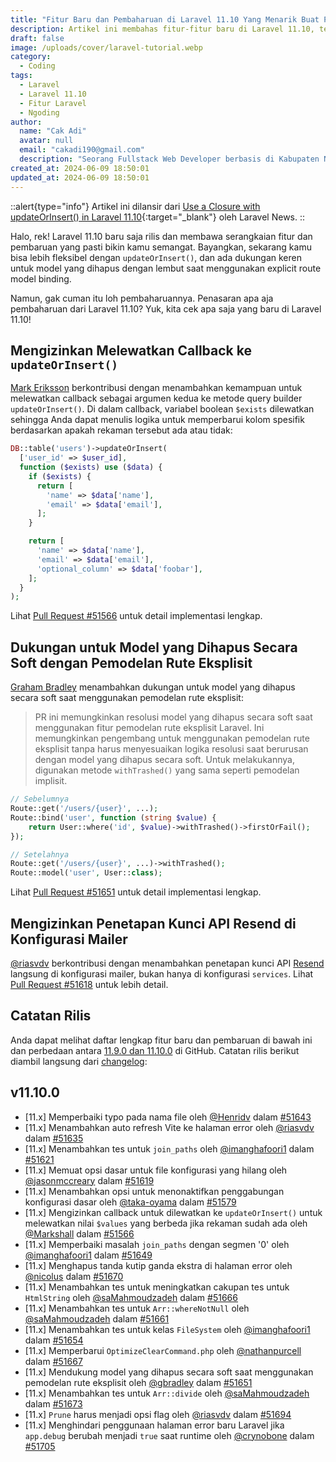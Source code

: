 ```yaml
---
title: "Fitur Baru dan Pembaharuan di Laravel 11.10 Yang Menarik Buat Pengembang"
description: Artikel ini membahas fitur-fitur baru di Laravel 11.10, termasuk kemampuan untuk mengirim callback ke updateOrInsert, dukungan untuk model yang dihapus secara lembut dengan binding model rute eksplisit, dan lainnya.
draft: false
image: /uploads/cover/laravel-tutorial.webp
category:
  - Coding
tags:
  - Laravel
  - Laravel 11.10
  - Fitur Laravel
  - Ngoding
author:
  name: "Cak Adi"
  avatar: null
  email: "cakadi190@gmail.com"
  description: "Seorang Fullstack Web Developer berbasis di Kabupaten Ngawi, dengan passion mendalam dalam desain dan teknologi. Kini, ia juga tengah mengeksplorasi ketertarikannya yang baru terhadap geografi, memperluas cakrawalanya dalam dunia yang penuh inspirasi dan inovasi."
created_at: 2024-06-09 18:50:01
updated_at: 2024-06-09 18:50:01
---
```


::alert{type="info"}
Artikel ini dilansir dari [Use a Closure with updateOrInsert() in Laravel 11.10](https://laravel-news.com/laravel-11-10-0){:target="\_blank"} oleh Laravel News.
::

Halo, rek! Laravel 11.10 baru saja rilis dan membawa serangkaian fitur dan pembaruan yang pasti bikin kamu semangat. Bayangkan, sekarang kamu bisa lebih fleksibel dengan `updateOrInsert()`, dan ada dukungan keren untuk model yang dihapus dengan lembut saat menggunakan explicit route model binding.

Namun, gak cuman itu loh pembaharuannya. Penasaran apa aja pembaharuan dari Laravel 11.10? Yuk, kita cek apa saja yang baru di Laravel 11.10!

## Mengizinkan Melewatkan Callback ke `updateOrInsert()`

[Mark Eriksson](https://github.com/Markshall) berkontribusi dengan menambahkan kemampuan untuk melewatkan callback sebagai argumen kedua ke metode query builder `updateOrInsert()`. Di dalam callback, variabel boolean `$exists` dilewatkan sehingga Anda dapat menulis logika untuk memperbarui kolom spesifik berdasarkan apakah rekaman tersebut ada atau tidak:

```php
DB::table('users')->updateOrInsert(
  ['user_id' => $user_id],
  function ($exists) use ($data) {
    if ($exists) {
      return [
        'name' => $data['name'],
        'email' => $data['email'],
      ];
    }

    return [
      'name' => $data['name'],
      'email' => $data['email'],
      'optional_column' => $data['foobar'],
    ];
  }
);
```

Lihat [Pull Request #51566](https://github.com/laravel/framework/pull/51566) untuk detail implementasi lengkap.

## Dukungan untuk Model yang Dihapus Secara Soft dengan Pemodelan Rute Eksplisit

[Graham Bradley](https://github.com/gbradley) menambahkan dukungan untuk model yang dihapus secara soft saat menggunakan pemodelan rute eksplisit:

> PR ini memungkinkan resolusi model yang dihapus secara soft saat menggunakan fitur pemodelan rute eksplisit Laravel. Ini memungkinkan pengembang untuk menggunakan pemodelan rute eksplisit tanpa harus menyesuaikan logika resolusi saat berurusan dengan model yang dihapus secara soft. Untuk melakukannya, digunakan metode `withTrashed()` yang sama seperti pemodelan implisit.

```php
// Sebelumnya
Route::get('/users/{user}', ...);
Route::bind('user', function (string $value) {
    return User::where('id', $value)->withTrashed()->firstOrFail();
});

// Setelahnya
Route::get('/users/{user}', ...)->withTrashed();
Route::model('user', User::class);
```

Lihat [Pull Request #51651](https://github.com/laravel/framework/pull/51651) untuk detail implementasi lengkap.

## Mengizinkan Penetapan Kunci API Resend di Konfigurasi Mailer

[@riasvdv](https://github.com/riasvdv) berkontribusi dengan menambahkan penetapan kunci API [Resend](https://laravel-news.com/resend-laravel) langsung di konfigurasi mailer, bukan hanya di konfigurasi `services`. Lihat [Pull Request #51618](https://github.com/laravel/framework/pull/51618) untuk lebih detail.

## Catatan Rilis

Anda dapat melihat daftar lengkap fitur baru dan pembaruan di bawah ini dan perbedaan antara [11.9.0 dan 11.10.0](https://github.com/laravel/framework/compare/v11.9.0...v11.10.0) di GitHub. Catatan rilis berikut diambil langsung dari [changelog](https://github.com/laravel/framework/blob/e404bd90a97b2e9ed8a3d2ef53a4312658a4a49a/CHANGELOG.md#v11100---2024-06-04):

## v11.10.0

- [11.x] Memperbaiki typo pada nama file oleh [@Henridv](https://github.com/Henridv) dalam [#51643](https://github.com/laravel/framework/pull/51643)
- [11.x] Menambahkan auto refresh Vite ke halaman error oleh [@riasvdv](https://github.com/riasvdv) dalam [#51635](https://github.com/laravel/framework/pull/51635)
- [11.x] Menambahkan tes untuk `join_paths` oleh [@imanghafoori1](https://github.com/imanghafoori1) dalam [#51621](https://github.com/laravel/framework/pull/51621)
- [11.x] Memuat opsi dasar untuk file konfigurasi yang hilang oleh [@jasonmccreary](https://github.com/jasonmccreary) dalam [#51619](https://github.com/laravel/framework/pull/51619)
- [11.x] Menambahkan opsi untuk menonaktifkan penggabungan konfigurasi dasar oleh [@taka-oyama](https://github.com/taka-oyama) dalam [#51579](https://github.com/laravel/framework/pull/51579)
- [11.x] Mengizinkan callback untuk dilewatkan ke `updateOrInsert()` untuk melewatkan nilai `$values` yang berbeda jika rekaman sudah ada oleh [@Markshall](https://github.com/Markshall) dalam [#51566](https://github.com/laravel/framework/pull/51566)
- [11.x] Memperbaiki masalah `join_paths` dengan segmen '0' oleh [@imanghafoori1](https://github.com/imanghafoori1) dalam [#51649](https://github.com/laravel/framework/pull/51649)
- [11.x] Menghapus tanda kutip ganda ekstra di halaman error oleh [@nicolus](https://github.com/nicolus) dalam [#51670](https://github.com/laravel/framework/pull/51670)
- [11.x] Menambahkan tes untuk meningkatkan cakupan tes untuk `HtmlString` oleh [@saMahmoudzadeh](https://github.com/saMahmoudzadeh) dalam [#51666](https://github.com/laravel/framework/pull/51666)
- [11.x] Menambahkan tes untuk `Arr::whereNotNull` oleh [@saMahmoudzadeh](https://github.com/saMahmoudzadeh) dalam [#51661](https://github.com/laravel/framework/pull/51661)
- [11.x] Menambahkan tes untuk kelas `FileSystem` oleh [@imanghafoori1](https://github.com/imanghafoori1) dalam [#51654](https://github.com/laravel/framework/pull/51654)
- [11.x] Memperbarui `OptimizeClearCommand.php` oleh [@nathanpurcell](https://github.com/nathanpurcell) dalam [#51667](https://github.com/laravel/framework/pull/51667)
- [11.x] Mendukung model yang dihapus secara soft saat menggunakan pemodelan rute eksplisit oleh [@gbradley](https://github.com/gbradley) dalam [#51651](https://github.com/laravel/framework/pull/51651)
- [11.x] Menambahkan tes untuk `Arr::divide` oleh [@saMahmoudzadeh](https://github.com/saMahmoudzadeh) dalam [#51673](https://github.com/laravel/framework/pull/51673)
- [11.x] `Prune` harus menjadi opsi flag oleh [@riasvdv](https://github.com/riasvdv) dalam [#51694](https://github.com/laravel/framework/pull/51694)
- [11.x] Menghindari penggunaan halaman error baru Laravel jika `app.debug` berubah menjadi `true` saat runtime oleh [@crynobone](https://github.com/crynobone) dalam [#51705](https://github.com/laravel/framework/pull/51705)
